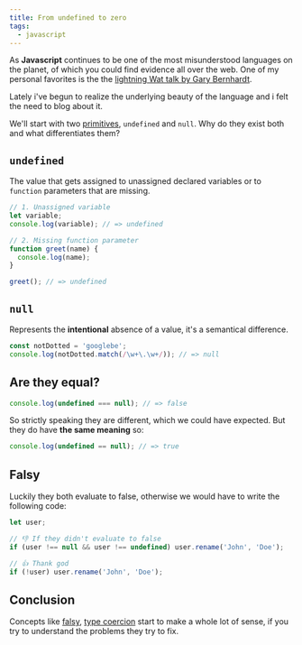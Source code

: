 ```yaml
---
title: From undefined to zero
tags:
  - javascript
---
```


As **Javascript** continues to be one of the most misunderstood languages on the planet, of which you could find evidence all over the web. One of my personal favorites is the the [lightning Wat talk by Gary Bernhardt](https://www.destroyallsoftware.com/talks/wat).

Lately i've begun to realize the underlying beauty of the language and i felt the need to blog about it.

We'll start with two [primitives](https://developer.mozilla.org/en-US/docs/Glossary/Primitive), `undefined` and `null`. Why do they exist both and what differentiates them?

## `undefined`

The value that gets assigned to unassigned declared variables or to `function` parameters that are missing.

```js
// 1. Unassigned variable
let variable;
console.log(variable); // => undefined

// 2. Missing function parameter
function greet(name) {
  console.log(name);
}

greet(); // => undefined
```

## `null`

Represents the **intentional** absence of a value, it's a semantical difference.

```js
const notDotted = 'googlebe';
console.log(notDotted.match(/\w+\.\w+/)); // => null
```

## Are they equal?

```js
console.log(undefined === null); // => false
```

So strictly speaking they are different, which we could have expected. But they do have **the same meaning** so:

```js
console.log(undefined == null); // => true
```

## Falsy

Luckily they both evaluate to false, otherwise we would have to write the following code:

```js
let user;

// 👎 If they didn't evaluate to false
if (user !== null && user !== undefined) user.rename('John', 'Doe');

// 👍 Thank god
if (!user) user.rename('John', 'Doe');
```

## Conclusion

Concepts like [falsy](https://developer.mozilla.org/nl/docs/Glossary/Falsy), [type coercion](https://developer.mozilla.org/nl/docs/Glossary/Type_coercion) start to make a whole lot of sense, if you try to understand the problems they try to fix.
